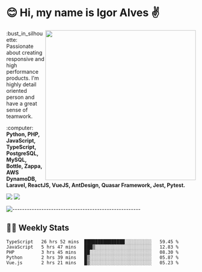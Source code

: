 # :blush: Hi, my name is Igor Alves :v:

<img src="https://github-readme-stats.vercel.app/api?username=iguit0&show_icons=true&count_private=true&theme=onedark" min-width="400px" max-width="400px" width="400px" align="right" />

<p align="left"> 
  :bust_in_silhouette: Passionate about creating responsive and high performance products.
  I'm highly detail oriented person and have a great sense of teamwork.
</p>

<p align="left">
  :computer: <strong>Python, PHP, JavaScript, TypeScript, PostgreSQL, MySQL, Bottle, Zappa, AWS DynamoDB, Laravel, ReactJS, VueJS, AntDesign, Quasar Framework, Jest, Pytest.</strong>
</p>

<p align="left">
  <a href="https://www.linkedin.com/in/igor-lucio-alves" target="_blank" rel="noopener noreferrer" alt="LinkedIn">
  <img src="https://img.shields.io/badge/LinkedIn-0077B5?style=for-the-badge&logo=linkedin&logoColor=white" /></a>

  <a href="https://t.me/iguit0" target="_blank" rel="noopener noreferrer" alt="Telegram">
  <img src="https://img.shields.io/badge/Telegram-2CA5E0?style=for-the-badge&logo=telegram&logoColor=white" /></a>
</p>

![-----------------------------------------------------](https://raw.githubusercontent.com/andreasbm/readme/master/assets/lines/aqua.png)

## :man_technologist: Weekly Stats
<!--START_SECTION:waka-->
```text
TypeScript   26 hrs 52 mins  ███████████████░░░░░░░░░░   59.45 % 
JavaScript   5 hrs 47 mins   ███▒░░░░░░░░░░░░░░░░░░░░░   12.83 % 
PHP          3 hrs 45 mins   ██░░░░░░░░░░░░░░░░░░░░░░░   08.30 % 
Python       2 hrs 39 mins   █▒░░░░░░░░░░░░░░░░░░░░░░░   05.87 % 
Vue.js       2 hrs 21 mins   █▒░░░░░░░░░░░░░░░░░░░░░░░   05.23 % 
```
<!--END_SECTION:waka-->
